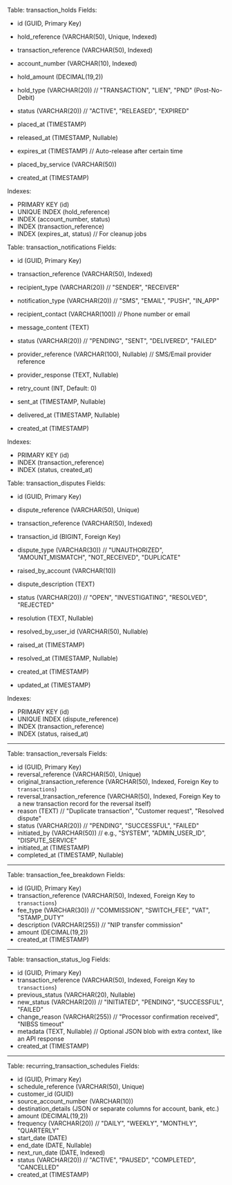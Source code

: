 Table: transaction_holds
Fields:
- id (GUID, Primary Key)
- hold_reference (VARCHAR(50), Unique, Indexed)
- transaction_reference (VARCHAR(50), Indexed)
- account_number (VARCHAR(10), Indexed)
- hold_amount (DECIMAL(19,2))
- hold_type (VARCHAR(20))
  // "TRANSACTION", "LIEN", "PND" (Post-No-Debit)
  
- status (VARCHAR(20))
  // "ACTIVE", "RELEASED", "EXPIRED"
  
- placed_at (TIMESTAMP)
- released_at (TIMESTAMP, Nullable)
- expires_at (TIMESTAMP)
  // Auto-release after certain time
  
- placed_by_service (VARCHAR(50))
- created_at (TIMESTAMP)

Indexes:
- PRIMARY KEY (id)
- UNIQUE INDEX (hold_reference)
- INDEX (account_number, status)
- INDEX (transaction_reference)
- INDEX (expires_at, status) // For cleanup jobs

Table: transaction_notifications
Fields:
- id (GUID, Primary Key)
- transaction_reference (VARCHAR(50), Indexed)
- recipient_type (VARCHAR(20))
  // "SENDER", "RECEIVER"
  
- notification_type (VARCHAR(20))
  // "SMS", "EMAIL", "PUSH", "IN_APP"
  
- recipient_contact (VARCHAR(100))
  // Phone number or email
  
- message_content (TEXT)
- status (VARCHAR(20))
  // "PENDING", "SENT", "DELIVERED", "FAILED"
  
- provider_reference (VARCHAR(100), Nullable)
  // SMS/Email provider reference
  
- provider_response (TEXT, Nullable)
- retry_count (INT, Default: 0)
- sent_at (TIMESTAMP, Nullable)
- delivered_at (TIMESTAMP, Nullable)
- created_at (TIMESTAMP)

Indexes:
- PRIMARY KEY (id)
- INDEX (transaction_reference)
- INDEX (status, created_at)

Table: transaction_disputes
Fields:
- id (GUID, Primary Key)
- dispute_reference (VARCHAR(50), Unique)
- transaction_reference (VARCHAR(50), Indexed)
- transaction_id (BIGINT, Foreign Key)
- dispute_type (VARCHAR(30))
  // "UNAUTHORIZED", "AMOUNT_MISMATCH", "NOT_RECEIVED", "DUPLICATE"
  
- raised_by_account (VARCHAR(10))
- dispute_description (TEXT)
- status (VARCHAR(20))
  // "OPEN", "INVESTIGATING", "RESOLVED", "REJECTED"
  
- resolution (TEXT, Nullable)
- resolved_by_user_id (VARCHAR(50), Nullable)
- raised_at (TIMESTAMP)
- resolved_at (TIMESTAMP, Nullable)
- created_at (TIMESTAMP)
- updated_at (TIMESTAMP)

Indexes:
- PRIMARY KEY (id)
- UNIQUE INDEX (dispute_reference)
- INDEX (transaction_reference)
- INDEX (status, raised_at)

---

Table: transaction_reversals
Fields:
- id (GUID, Primary Key)
- reversal_reference (VARCHAR(50), Unique)
- original_transaction_reference (VARCHAR(50), Indexed, Foreign Key to `transactions`)
- reversal_transaction_reference (VARCHAR(50), Indexed, Foreign Key to a new transaction record for the reversal itself)
- reason (TEXT) // "Duplicate transaction", "Customer request", "Resolved dispute"
- status (VARCHAR(20)) // "PENDING", "SUCCESSFUL", "FAILED"
- initiated_by (VARCHAR(50)) // e.g., "SYSTEM", "ADMIN_USER_ID", "DISPUTE_SERVICE"
- initiated_at (TIMESTAMP)
- completed_at (TIMESTAMP, Nullable)

---

Table: transaction_fee_breakdown
Fields:
- id (GUID, Primary Key)
- transaction_reference (VARCHAR(50), Indexed, Foreign Key to `transactions`)
- fee_type (VARCHAR(30)) // "COMMISSION", "SWITCH_FEE", "VAT", "STAMP_DUTY"
- description (VARCHAR(255)) // "NIP transfer commission"
- amount (DECIMAL(19,2))
- created_at (TIMESTAMP)

---

Table: transaction_status_log
Fields:
- id (GUID, Primary Key)
- transaction_reference (VARCHAR(50), Indexed, Foreign Key to `transactions`)
- previous_status (VARCHAR(20), Nullable)
- new_status (VARCHAR(20)) // "INITIATED", "PENDING", "SUCCESSFUL", "FAILED"
- change_reason (VARCHAR(255)) // "Processor confirmation received", "NIBSS timeout"
- metadata (TEXT, Nullable) // Optional JSON blob with extra context, like an API response
- created_at (TIMESTAMP)

---

Table: recurring_transaction_schedules
Fields:
- id (GUID, Primary Key)
- schedule_reference (VARCHAR(50), Unique)
- customer_id (GUID)
- source_account_number (VARCHAR(10))
- destination_details (JSON or separate columns for account, bank, etc.)
- amount (DECIMAL(19,2))
- frequency (VARCHAR(20)) // "DAILY", "WEEKLY", "MONTHLY", "QUARTERLY"
- start_date (DATE)
- end_date (DATE, Nullable)
- next_run_date (DATE, Indexed)
- status (VARCHAR(20)) // "ACTIVE", "PAUSED", "COMPLETED", "CANCELLED"
- created_at (TIMESTAMP)